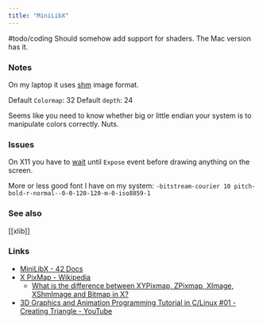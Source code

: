 ```yaml
---
title: "MiniLibX"
---
```


#todo/coding Should somehow add support for shaders. The Mac version has it.
### Notes
On my laptop it uses [shm](https://en.wikipedia.org/wiki/MIT-SHM) image format.

Default `Colormap`: 32
Default `depth`: 24

Seems like you need to know whether big or little endian your system is to manipulate colors correctly. Nuts.

### Issues
On X11 you have to [wait](https://stackoverflow.com/questions/30861472/) until `Expose` event before drawing anything on the screen.

More or less good font I have on my system:
`-bitstream-courier 10 pitch-bold-r-normal--0-0-120-120-m-0-iso8859-1`

### See also
[[xlib]]

### Links
- [MiniLibX - 42 Docs](https://harm-smits.github.io/42docs/libs/minilibx)
- [X PixMap - Wikipedia](https://en.wikipedia.org/wiki/X_PixMap)
	- [What is the difference between XYPixmap, ZPixmap, XImage, XShmImage and Bitmap in X?](https://stackoverflow.com/questions/28323960/what-is-the-difference-between-xypixmap-zpixmap-ximage-xshmimage-and-bitmap-i)
- [3D Graphics and Animation Programming Tutorial in C/Linux #01 - Creating Triangle - YouTube](https://www.youtube.com/watch?v=C-jp-_Dlz6E&list=PLApkofOilm_8-xCq2fE8cprlkhGSGeRpb&index=4)
